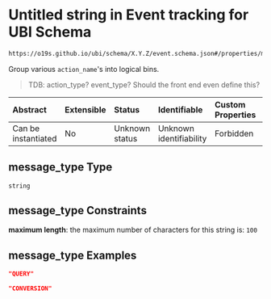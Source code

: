 # Untitled string in Event tracking for UBI Schema

```txt
https://o19s.github.io/ubi/schema/X.Y.Z/event.schema.json#/properties/message_type
```

Group various `action_name`'s into logical bins.

> TDB: action\_type?  event\_type?  Should the front end even define this?

| Abstract            | Extensible | Status         | Identifiable            | Custom Properties | Additional Properties | Access Restrictions | Defined In                                                                      |
| :------------------ | :--------- | :------------- | :---------------------- | :---------------- | :-------------------- | :------------------ | :------------------------------------------------------------------------------ |
| Can be instantiated | No         | Unknown status | Unknown identifiability | Forbidden         | Allowed               | none                | [event.schema.json\*](../../out/X.Y.Z/event.schema.json "open original schema") |

## message\_type Type

`string`

## message\_type Constraints

**maximum length**: the maximum number of characters for this string is: `100`

## message\_type Examples

```json
"QUERY"
```

```json
"CONVERSION"
```
